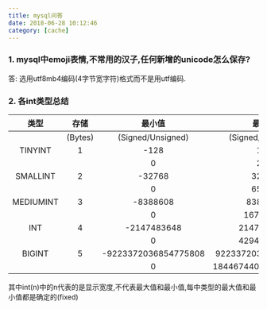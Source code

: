 ```yaml
---
title: mysql问答
date: 2018-06-28 10:12:46
category: [cache]
---
```

### 1. mysql中emoji表情,不常用的汉子,任何新增的unicode怎么保存?
 答: 选用utf8mb4编码(4字节宽字符)格式而不是用utf编码.
### 2. 各int类型总结

|类型|存储|最小值|最大值|
|:--:|:--:|:--:|:--:|
||(Bytes)|(Signed/Unsigned)|(Signed/Unsigned)|
|TINYINT|1|-128|127|
|       | |0   |255|
|SMALLINT|2|-32768|32767|
|        | |0     |65535|
|MEDIUMINT|3|-8388608|8388607|
|         | |0       |16777215|
|INT      |4|-2147483648|2147483647|
|         | |0          |4294967395|
|BIGINT   |5|-9223372036854775808|9223372036854775807|
|         | |0                   |18446744073709551615|

其中int(n)中的n代表的是显示宽度,不代表最大值和最小值,每中类型的最大值和最小值都是确定的(fixed)

